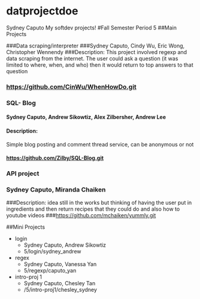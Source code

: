 datprojectdoe
=============
Sydney Caputo
My softdev projects! 
#Fall Semester
Period 5
##Main Projects

###Data scraping/interpreter
###Sydney Caputo, Cindy Wu, Eric Wong, Christopher Wennendy 
###Description:
This project involved regexp and data scraping from the internet. The user could ask a question (it was limited to where, when, and who) then it would return to top answers to that question 
### https://github.com/CinWu/WhenHowDo.git


### SQL- Blog
#### Sydney Caputo, Andrew Sikowtiz, Alex Zilbersher, Andrew Lee
#### Description:
Simple blog posting and comment thread service, can be anonymous or not 
#### https://github.com/Zilby/SQL-Blog.git

### API project
### Sydney Caputo, Miranda Chaiken 
###Description:
idea still in the works but thinking of having the user put in ingredients and then return recipes that they could do and also how to youtube videos
###https://github.com/mchaiken/yummly.git

##Mini Projects
* login
  * Sydney Caputo, Andrew Sikowtiz
  * 5/login/sydney_andrew
* regex
  * Sydney Caputo, Vanessa Yan
  * 5/regexp/caputo_yan
* intro-proj 1
  * Sydney Caputo, Chesley Tan
  * /5/intro-proj1/chesley_sydney
